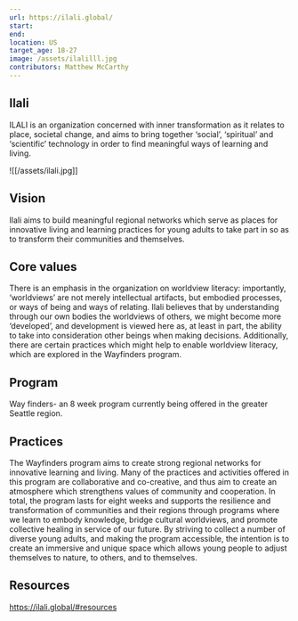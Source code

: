 ```yaml
---
url: https://ilali.global/
start: 
end: 
location: US
target_age: 18-27
image: /assets/ilalilll.jpg
contributors: Matthew McCarthy
---
```


## Ilali 

ILALI is an organization concerned with inner transformation as it relates to place, societal change, and aims to bring together ‘social’, ‘spiritual’ and ‘scientific’ technology in order to find meaningful ways of learning and living. 

![[/assets/ilali.jpg]]

## Vision 

Ilali aims to build meaningful regional networks which serve as places for innovative living and learning practices for young adults to take part in so as to transform their communities and themselves. 

## Core values 

There is an emphasis in the organization on worldview literacy: importantly, ‘worldviews’ are not merely intellectual artifacts, but embodied processes, or ways of being and ways of relating. Ilali believes that by understanding through our own bodies the worldviews of others, we might become more ‘developed’, and development is viewed here as, at least in part, the ability to take into consideration other beings when making decisions. Additionally, there are certain practices which might help to enable worldview literacy, which are explored in the Wayfinders program.

## Program 

Way finders- an 8 week program currently being offered in the greater Seattle region. 

## Practices 

The Wayfinders program aims to create strong regional networks for innovative learning and living. Many of the practices and activities offered in this program are collaborative and co-creative, and thus aim to create an atmosphere which strengthens values of community and cooperation. In total, the program lasts for eight weeks and supports the resilience and transformation of communities and their regions through programs where we learn to embody knowledge, bridge cultural worldviews, and promote collective healing in service of our future. By striving to collect a number of diverse young adults, and making the program accessible, the intention is to create an immersive and unique space which allows young people to adjust themselves to nature, to others, and to themselves.

## Resources 

https://ilali.global/#resources